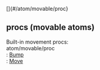[]{#/atom/movable/proc}    
## procs (movable atoms)    
Built-in movement procs:    
atom/movable/proc    
:   [Bump](/ref/atom/movable/proc/Bump)    
:   [Move](/ref/atom/movable/proc/Move)  